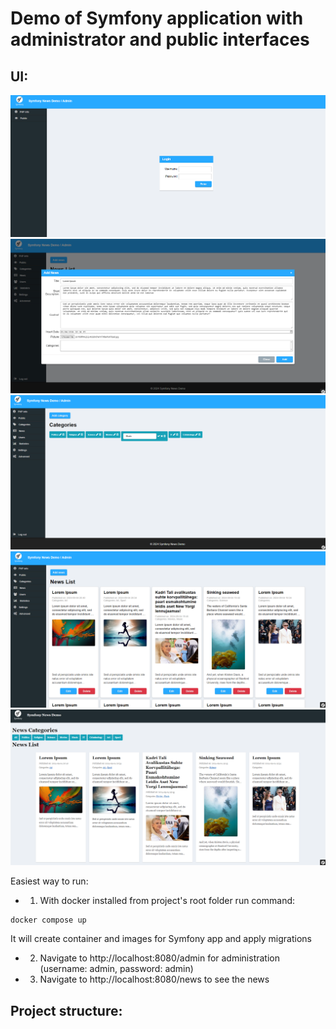 # Demo of Symfony application with administrator and public interfaces

## UI:
![app](app1.png)
![app](app2.png)
![app](app3.png)
![app](app4.png)
![app](app5.png)

Easiest way to run:
- 1. With docker installed from project's root folder run command:
 ```
 docker compose up
 ```
It will create container and images for Symfony app and apply migrations
- 2. Navigate to http://localhost:8080/admin for administration
     (username: admin, password: admin) 
- 3. Navigate to http://localhost:8080/news to see the news

## Project structure:
 ```

```                    
